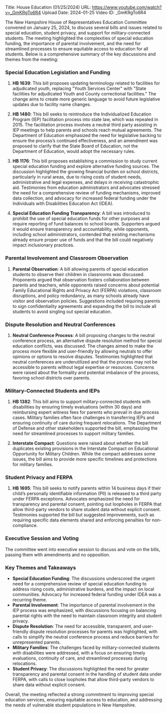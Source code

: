 Title: House Education (01/25/2024)
URL: https://www.youtube.com/watch?v=_GmKRgTo6R4
Upload Date: 2024-01-25
Video ID: _GmKRgTo6R4

The New Hampshire House of Representatives Education Committee convened on January 25, 2024, to discuss several bills and issues related to special education, student privacy, and support for military-connected students. The meeting highlighted the complexities of special education funding, the importance of parental involvement, and the need for streamlined processes to ensure equitable access to education for all students. Below is a comprehensive summary of the key discussions and themes from the meeting:

### **Special Education Legislation and Funding**
1. **HB 1639**: This bill proposes updating terminology related to facilities for adjudicated youth, replacing "Youth Services Center" with "State facilities for adjudicated Youth and County correctional facilities." The change aims to create more generic language to avoid future legislative updates due to facility name changes.

2. **HB 1480**: This bill seeks to reintroduce the Individualized Education Program (IEP) facilitation process into state law, which was repealed in 2015. The facilitation process involves a neutral third party assisting in IEP meetings to help parents and schools reach mutual agreements. The Department of Education emphasized the need for legislative backing to ensure the process’s continued effectiveness, and an amendment was proposed to clarify that the State Board of Education, not the Department of Education, would adopt the necessary rules.

3. **HB 1176**: This bill proposes establishing a commission to study current special education funding and explore alternative funding sources. The discussion highlighted the growing financial burden on school districts, particularly in rural areas, due to rising costs of student needs, administrative and legal expenses, and delays in receiving catastrophic aid. Testimonies from education administrators and advocates stressed the need for a comprehensive review of funding mechanisms, improved data collection, and advocacy for increased federal funding under the Individuals with Disabilities Education Act (IDEA).

4. **Special Education Funding Transparency**: A bill was introduced to prohibit the use of special education funds for other purposes and require reporting of fund balances to school boards. Supporters argued it would ensure transparency and accountability, while opponents, including school administrators, contended that existing mechanisms already ensure proper use of funds and that the bill could negatively impact inclusionary practices.

### **Parental Involvement and Classroom Observation**
1. **Parental Observation**: A bill allowing parents of special education students to observe their children in classrooms was discussed. Proponents argued that observation fosters collaboration between parents and teachers, while opponents raised concerns about potential Family Educational Rights and Privacy Act (FERPA) violations, classroom disruptions, and policy redundancy, as many schools already have visitor and observation policies. Suggestions included requiring parents to sign confidentiality agreements and expanding the bill to include all students to avoid singling out special education.

### **Dispute Resolution and Neutral Conferences**
1. **Neutral Conference Process**: A bill proposing changes to the neutral conference process, an alternative dispute resolution method for special education conflicts, was discussed. The changes aimed to make the process more flexible and user-friendly by allowing neutrals to offer opinions or options to resolve disputes. Testimonies highlighted that neutral conferences are underutilized and that the process may not be accessible to parents without legal expertise or resources. Concerns were raised about the formality and potential imbalance of the process, favoring school districts over parents.

### **Military-Connected Students and IEPs**
1. **HB 1382**: This bill aims to support military-connected students with disabilities by ensuring timely evaluations (within 30 days) and reimbursing expert witness fees for parents who prevail in due process cases. Military families often face challenges in transferring IEPs and ensuring continuity of care during frequent relocations. The Department of Defense and other stakeholders supported the bill, emphasizing the need for streamlined processes to support military families.

2. **Interstate Compact**: Questions were raised about whether the bill duplicates existing provisions in the Interstate Compact on Educational Opportunity for Military Children. While the compact addresses some issues, the bill aims to provide more specific timelines and protections for military families.

### **Student Privacy and FERPA**
1. **HB 1695**: This bill seeks to notify parents within 14 business days if their child’s personally identifiable information (PII) is released to a third party under FERPA exceptions. Advocates emphasized the need for transparency and parental consent, pointing out loopholes in FERPA that allow third-party vendors to share student data without explicit consent. Testimonies supported the bill but suggested improvements, such as requiring specific data elements shared and enforcing penalties for non-compliance.

### **Executive Session and Voting**
The committee went into executive session to discuss and vote on the bills, passing them with amendments and no opposition.

### **Key Themes and Takeaways**
- **Special Education Funding**: The discussions underscored the urgent need for a comprehensive review of special education funding to address rising costs, administrative burdens, and the impact on local communities. Advocacy for increased federal funding under IDEA was a recurring theme.
- **Parental Involvement**: The importance of parental involvement in the IEP process was emphasized, with discussions focusing on balancing parental rights with the need to maintain classroom integrity and student privacy.
- **Dispute Resolution**: The need for accessible, transparent, and user-friendly dispute resolution processes for parents was highlighted, with calls to simplify the neutral conference process and reduce barriers for unrepresented parents.
- **Military Families**: The challenges faced by military-connected students with disabilities were addressed, with a focus on ensuring timely evaluations, continuity of care, and streamlined processes during relocations.
- **Student Privacy**: The discussions highlighted the need for greater transparency and parental consent in the handling of student data under FERPA, with calls to close loopholes that allow third-party vendors to share data without explicit consent.

Overall, the meeting reflected a strong commitment to improving special education services, ensuring equitable access to education, and addressing the needs of vulnerable student populations in New Hampshire.